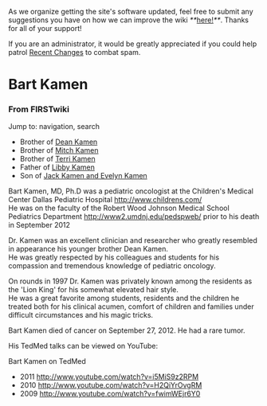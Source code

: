 As we organize getting the site's software updated, feel free to submit any
suggestions you have on how we can improve the wiki
_**_[here!](/index.php/User:Hallry/Suggestions "User:Hallry/Suggestions"
)_**_. Thanks for all of your support!

If you are an administrator, it would be greatly appreciated if you could help
patrol [Recent Changes](/index.php/Special:Recentchanges
"Special:Recentchanges" ) to combat spam.

# Bart Kamen

### From FIRSTwiki

Jump to: navigation, search

  * Brother of [Dean Kamen](/index.php/Dean_Kamen "Dean Kamen" )
  * Brother of [Mitch Kamen](/index.php?title=Mitch_Kamen&action=edit "Mitch Kamen" )
  * Brother of [Terri Kamen](/index.php?title=Terri_Kamen&action=edit "Terri Kamen" )
  * Father of [Libby Kamen](/index.php/Libby_Kamen "Libby Kamen" )
  * Son of [Jack Kamen and Evelyn Kamen](/index.php?title=Jack_Kamen_and_Evelyn_Kamen&action=edit "Jack Kamen and Evelyn Kamen" )

  
Bart Kamen, MD, Ph.D was a pediatric oncologist at the Children's Medical
Center Dallas Pediatric Hospital <http://www.childrens.com/>  
He was on the faculty of the Robert Wood Johnson Medical School Pediatrics
Department <http://www2.umdnj.edu/pedspweb/> prior to his death in September
2012  
  
Dr. Kamen was an excellent clinician and researcher who greatly resembled in
appearance his younger brother Dean Kamen.  
He was greatly respected by his colleagues and students for his compassion and
tremendous knowledge of pediatric oncology.  
  
On rounds in 1997 Dr. Kamen was privately known among the residents as the
'Lion King' for his somewhat elevated hair style.  
He was a great favorite among students, residents and the children he treated
both for his clinical acumen, comfort of children and families under difficult
circumstances and his magic tricks.  
  
Bart Kamen died of cancer on September 27, 2012. He had a rare tumor.

His TedMed talks can be viewed on YouTube:

  

Bart Kamen on TedMed

  * 2011 <http://www.youtube.com/watch?v=i5MiS9z2RPM>
  * 2010 <http://www.youtube.com/watch?v=H2QiYrOvgRM>
  * 2009 <http://www.youtube.com/watch?v=fwimWEjr6Y0>

